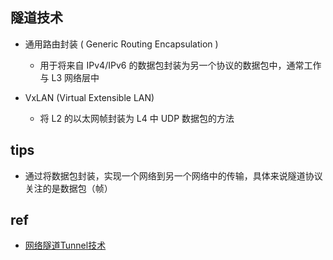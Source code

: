
## 隧道技术
+ 通用路由封装 ( Generic Routing Encapsulation ) 
    + 用于将来自 IPv4/IPv6 的数据包封装为另一个协议的数据包中，通常工作与 L3 网络层中

+ VxLAN (Virtual Extensible LAN)
    + 将 L2 的以太网帧封装为 L4 中 UDP 数据包的方法

## tips
+ 通过将数据包封装，实现一个网络到另一个网络中的传输，具体来说隧道协议关注的是数据包（帧）

## ref
+ [网络隧道Tunnel技术](https://blog.csdn.net/wangjianno2/article/details/75208036)